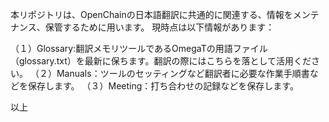 本リポジトリは、OpenChainの日本語翻訳に共通的に関連する、情報をメンテナンス、保管するために用います。
現時点は以下情報があります：

（１）Glossary:翻訳メモリツールであるOmegaTの用語ファイル（glossary.txt）を最新に保ちます。翻訳の際にはこちらを落として活用ください。
（２）Manuals：ツールのセッティングなど翻訳者に必要な作業手順書などを保存します。
（３）Meeting：打ち合わせの記録などを保存します。

以上
